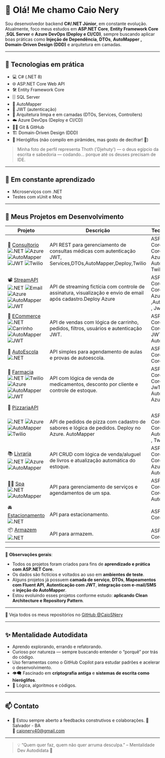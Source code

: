 # 👋 Olá! Me chamo Caio Nery

Sou desenvolvedor backend **C#/.NET Júnior**, em constante evolução.  
Atualmente, foco meus estudos em **ASP.NET Core**, **Entity Framework Core** ,**SQL Server** e **Azure DevOps (Deploy e CI/CD)**, sempre buscando aplicar boas práticas como **Injeção de Dependência**, **DTOs**, **AutoMapper** **, Domain-Driven Design (DDD)** e arquitetura em camadas.

---

## 🧠 Tecnologias em prática

- 💻  C# (.NET 8)
- 🌐 ASP.NET Core Web API
- 🛠️ Entity Framework Core
- 🗄️ SQL Server
- 📍 AutoMapper
- 🔐 JWT (autenticação)
- 🚧 Arquitetura limpa e em camadas (DTOs, Services, Controllers)
- ☁️  Azure DevOps (Deploy e CI/CD)
- 🐱‍💻 Git & GitHub
- 🏗️ Domain-Driven Design (DDD)
- 🐍 Hieróglifos (não compilo em pirâmides, mas gosto de decifrar! 🏺)

> Minha foto de perfil representa Thoth ('Djehuty') — o deus egípcio da escrita e sabedoria — codando... porque até os deuses precisam de IDE.

---

## 🚀 Em constante aprendizado

- Microserviços com .NET
- Testes com xUnit e Moq
---

## 📂 Meus Projetos em Desenvolvimento

| Projeto | Descrição | Tecnologias |
|--------|-----------|-------------|
| 🔬 [Consultorio](https://github.com/CaioSNery/Consultorio_API) <br> ![.NET](https://img.shields.io/badge/.NET-8.0-blue)  ![Azure](https://img.shields.io/badge/Deploy-Azure-blueviolet) ![AutoMapper](https://img.shields.io/badge/Mapping-AutoMapper-purple) ![JWT](https://img.shields.io/badge/Auth-JWT-green) ![Twilio](https://img.shields.io/badge/SMS+WhatsApp-Twilio-red) | API REST para gerenciamento de consultas médicas com autenticação JWT, Services,DTOs,AutoMapper,Deploy,Twilio | ASP.NET Core, EF Core, JWT, Azure, AutoMapper, Twilio  |
| 📽️ [StreamAPI](https://github.com/CaioSNery/StreamAPI) <br> ![.NET](https://img.shields.io/badge/.NET-8.0-blue) ![Email](https://img.shields.io/badge/Email-SMTP-informational) ![Azure](https://img.shields.io/badge/Deploy-Azure-blueviolet) ![AutoMapper](https://img.shields.io/badge/Mapping-AutoMapper-purple) ![JWT](https://img.shields.io/badge/Auth-JWT-green) | API de streaming fictícia com controle de assinatura, visualização e envio de email após cadastro.Deploy Azure | ASP.NET Core, EF Core, SMTP, Azure ,AutoMapper , Jwt |
| 🛒 [ECommerce](https://github.com/CaioSNery/ECommerceAPI) <br> ![.NET](https://img.shields.io/badge/.NET-8.0-blue) ![Carrinho](https://img.shields.io/badge/Funcao-Carrinho-brightgreen) ![AutoMapper](https://img.shields.io/badge/Mapping-AutoMapper-purple) ![JWT](https://img.shields.io/badge/Auth-JWT-green)  | API de vendas com lógica de carrinho, pedidos, filtros, usuários e autenticação JWT. | ASP.NET Core, EF Core, LINQ , JWT, AutoMapper |
| 🚗 [AutoEscola](https://github.com/CaioSNery/AgendamentoAutoEscolaProva) <br> ![.NET](https://img.shields.io/badge/.NET-8.0-blue) | API simples para agendamento de aulas e provas de autoescola. | ASP.NET Core, EF Core |
| 💊 [Farmacia](https://github.com/CaioSNery/FarmaciaAPI) <br> ![.NET](https://img.shields.io/badge/.NET-8.0-blue) ![Twilio](https://img.shields.io/badge/SMS-Twilio-red)  ![Azure](https://img.shields.io/badge/Deploy-Azure-blueviolet) ![AutoMapper](https://img.shields.io/badge/Mapping-AutoMapper-purple) ![JWT](https://img.shields.io/badge/Auth-JWT-green) | API com lógica de venda de medicamentos, desconto por cliente e controle de estoque. | ASP.NET Core, EF Core, Twilio, JwT, AutoMapper, Azure |
| 🍕 [PizzariaAPI](https://github.com/CaioSNery/PizzariaAPI) <br> 
![.NET](https://img.shields.io/badge/.NET-8.0-blue) ![Azure](https://img.shields.io/badge/Deploy-Azure-blueviolet) ![AutoMapper](https://img.shields.io/badge/Mapping-AutoMapper-purple) ![Twilio](https://img.shields.io/badge/SMS-Twilio-red)  | API de pedidos de pizza com cadastro de sabores e lógica de pedidos. Deploy no Azure. AutoMapper | ASP.NET Core, EF Core, Azure, AutoMapper , Twilio |
| 📚 [Livraria](https://github.com/CaioSNery/LivrariaAPI) <br> ![.NET](https://img.shields.io/badge/.NET-8.0-blue)  ![Azure](https://img.shields.io/badge/Deploy-Azure-blueviolet) ![AutoMapper](https://img.shields.io/badge/Mapping-AutoMapper-purple)| API CRUD com lógica de venda/aluguel de livros e atualização automática do estoque. | ASP.NET Core, EF Core , Azure, AutoMapper |
| 💆🏻 [Spa](https://github.com/CaioSNery/SpaAPI) <br> ![.NET](https://img.shields.io/badge/.NET-8.0-blue) ![AutoMapper](https://img.shields.io/badge/Mapping-AutoMapper-purple) | API para gerenciamento de serviços e agendamentos de um spa. | ASP.NET Core, EF Core, AutoMapper|
| 🚘 [Estacionamento](https://github.com/CaioSNery/EstacionamentoAPI) <br> ![.NET](https://img.shields.io/badge/.NET-8.0-blue) | API para estacionamento. | ASP.NET Core |
| 📦 [Armazem](https://github.com/CaioSNery/ArmazemAPI) <br> ![.NET](https://img.shields.io/badge/.NET-8.0-blue) | API para armazem.  | ASP.NET Core |



---

📌 **Observações gerais**:

- Todos os projetos foram criados para fins de **aprendizado e prática com ASP.NET Core**.
- Os dados são fictícios e voltados ao uso em **ambientes de teste**.
- Alguns projetos já possuem **camada de serviço**, **DTOs**, **Mapeamentos com Fluent API**, **Autenticação com JWT**, **integração com e-mail/SMS** e **injeção do AutoMapper**.
- Estou evoluindo esses projetos conforme estudo: **aplicando Clean Architecture e Repository Pattern**.

---

🚀 Veja todos os meus repositórios no [GitHub @CaioSNery](https://github.com/CaioSNery)


---
## ✨ Mentalidade Autodidata

- Aprendo explorando, errando e refatorando.
- Curioso por natureza — sempre buscando entender o “porquê” por trás do código.
- Uso ferramentas como o GitHub Copilot para estudar padrões e acelerar o desenvolvimento.
- 👁️‍🗨️ Fascinado em **criptografia antiga** e **sistemas de escrita como hieróglifos**.
- 🧠 Lógica, algoritmos e códigos.


---

## 📫 Contato

- 💬 Estou sempre aberto a feedbacks construtivos e colaborações.
📍 Salvador - BA  
📧 caionery40@gmail.com


---

> 💡 “Quem quer faz, quem não quer arruma desculpa.” – Mentalidade Dev Autodidata 🚀
